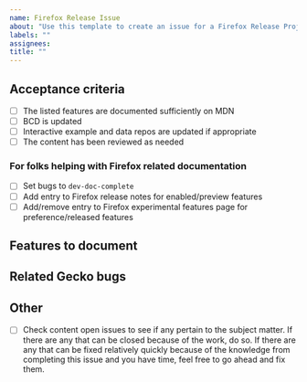 ```yaml
---
name: Firefox Release Issue
about: "Use this template to create an issue for a Firefox Release Project"
labels: ""
assignees:
title: ""
---
```


## Acceptance criteria

- [ ] The listed features are documented sufficiently on MDN
- [ ] BCD is updated
- [ ] Interactive example and data repos are updated if appropriate
- [ ] The content has been reviewed as needed

### For folks helping with Firefox related documentation

- [ ] Set bugs to `dev-doc-complete`
- [ ] Add entry to Firefox release notes for enabled/preview features
- [ ] Add/remove entry to Firefox experimental features page for preference/released features

## Features to document

## Related Gecko bugs

## Other

- [ ] Check content open issues to see if any pertain to the subject matter. If there are any that can be closed because of the work, do so. If there are any that can be fixed relatively quickly because of the knowledge from completing this issue and you have time, feel free to go ahead and fix them.
